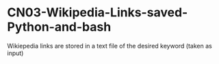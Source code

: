 # CN03-Wikipedia-Links-saved-Python-and-bash
Wikiepedia links are stored in a text file of the desired keyword (taken as input)

